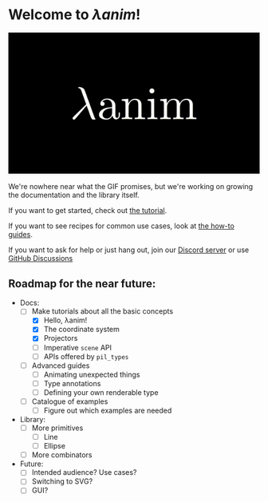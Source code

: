 # Welcome to _λanim_!

![Promo animation](docs.gif)

We're  nowhere near what the GIF promises, but we're working on growing the
documentation and the library itself.

If you want to get started, check out [the tutorial](tutorial/installation).

If you want to see recipes for common use cases, look at [the how-to guides](howtos).

If you want to ask for help or just hang out, join our [Discord server](https://discord.gg/R34zxGQT)
or use [GitHub Discussions](https://github.com/decorator-factory/lanim/discussions)

## Roadmap for the near future:

- Docs:
    - [ ] Make tutorials about all the basic concepts
        - [X] Hello, λanim!
        - [X] The coordinate system
        - [X] Projectors
        - [ ] Imperative `scene` API
        - [ ] APIs offered by `pil_types`
    - [ ] Advanced guides
        - [ ] Animating unexpected things
        - [ ] Type annotations
        - [ ] Defining your own renderable type
    - [ ] Catalogue of examples
        - [ ] Figure out which examples are needed

- Library:
    - [ ] More primitives
        - [ ] Line
        - [ ] Ellipse
    - [ ] More combinators

- Future:
    - [ ] Intended audience? Use cases?
    - [ ] Switching to SVG?
    - [ ] GUI?
